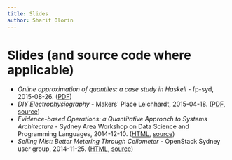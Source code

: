 ```yaml
---
title: Slides
author: Sharif Olorin
---
```


# Slides (and source code where applicable)

 - *Online approximation of quantiles: a case study in Haskell* -
   fp-syd, 2015-08-26. ([PDF](2015-08-26-fp-syd-approx-quantiles.pdf))
 - *DIY Electrophysiography* - Makers' Place Leichhardt, 2015-04-18.
   ([PDF](2015-04-18-makers-place-leichhardt-diy-electrophysiography.pdf),
   [source](https://github.com/fractalcat/slides/tree/master/2015-04-18-makers-place-leichhardt-diy-electrophysiography))
 - *Evidence-based Operations: a Quantitative Approach to Systems
   Architecture* - Sydney Area Workshop on Data Science and Programming
   Languages, 2014-12-10.
   ([HTML](2014-12-10-sawdap-evidence-based-operations/),
   [source](https://github.com/fractalcat/slides/tree/master/sawdap-2014-12-10-evidence-based-operations))
 - *Selling Mist: Better Metering Through Ceilometer* - OpenStack Sydney
   user group, 2014-11-25.
   ([HTML](2014-11-25-openstack-sydney-selling-mist/),
   [source](https://github.com/fractalcat/slides/tree/master/openstack-2014-11-25-selling-mist))
